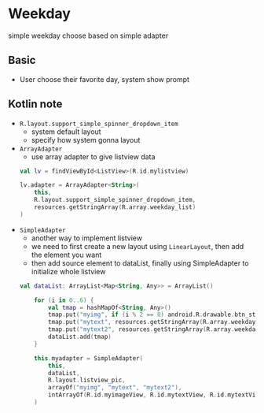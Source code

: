 # Weekday
simple weekday choose based on simple adapter

## Basic
+ User choose their favorite day, system show prompt

## Kotlin note
+ `R.layout.support_simple_spinner_dropdown_item`
    + system default layout
    + specify how system gonna layout
+ `ArrayAdapter`
    + use array adapter to give listview data
    ```kotlin
    val lv = findViewById<ListView>(R.id.mylistview)

    lv.adapter = ArrayAdapter<String>(
        this,
        R.layout.support_simple_spinner_dropdown_item,
        resources.getStringArray(R.array.weekday_list)
    )
    ```
+ `SimpleAdapter`
    + another way to implement listview
    + we need to first create a new layout using `LinearLayout`, then add the element you want
    + then add source element to dataList, finally using SimpleAdapter to initialize whole listview
    ```kotlin
    val dataList: ArrayList<Map<String, Any>> = ArrayList()

        for (i in 0..6) {
            val tmap = hashMapOf<String, Any>()
            tmap.put("myimg", if (i % 2 == 0) android.R.drawable.btn_star else android.R.drawable.btn_radio)
            tmap.put("mytext", resources.getStringArray(R.array.weekday_list)[i])
            tmap.put("mytext2", resources.getStringArray(R.array.weekday_list_en)[i])
            dataList.add(tmap)
        }

        this.myadapter = SimpleAdapter(
            this,
            dataList,
            R.layout.listview_pic,
            arrayOf("myimg", "mytext", "mytext2"),
            intArrayOf(R.id.myimageView, R.id.mytextView, R.id.mytextView2)
        )
    ```
